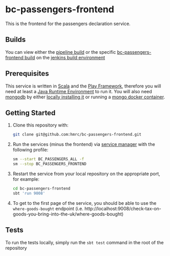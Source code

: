# bc-passengers-frontend

This is the frontend for the passengers declaration service.

## Builds

You can view either the [pipeline build](https://build.tax.service.gov.uk/job/Passengers/job/bc-passengers-frontend-pipeline/) or the specific [bc-passengers-frontend build](https://build.tax.service.gov.uk/job/Passengers/job/bc-passengers-frontend/) on the [jenkins build environment](https://build.tax.service.gov.uk/)

## Prerequisites

This service is written in [Scala](https://www.scala-lang.org/) and the [Play Framework](https://www.playframework.com/), therefore you will need at least a [Java Runtime Environment](https://www.java.com/en/download/) to run it. You will also need [mongodb](https://mongodb.com) by either [locally installing it](https://docs.mongodb.com/guides/server/install/) or running a [mongo docker container](https://hub.docker.com/_/mongo).

## Getting Started

1. Clone this repository with:
   ```bash
   git clone git@github.com:hmrc/bc-passengers-frontend.git
   ```
2. Run the services (minus the frontend) via [service manager](https://github.com/hmrc/service-manager) with the following profile:
   ```bash
   sm --start BC_PASSENGERS_ALL -f
   sm --stop BC_PASSENGERS_FRONTEND
   ```
3. Restart the service from your local repository on the appropriate port, for example:
   ```bash
   cd bc-passengers-frontend
   sbt 'run 9008'
   ```
4. To get to the first page of the service, you should be able to use the `where-goods-bought` endpoint (i.e. http://localhost:9008/check-tax-on-goods-you-bring-into-the-uk/where-goods-bought)

## Tests

To run the tests locally, simply run the `sbt test` command in the root of the repository

